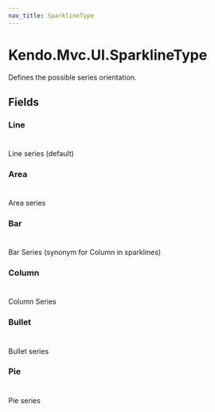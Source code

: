 ```yaml
---
nav_title: SparklineType
---
```


# Kendo.Mvc.UI.SparklineType
Defines the possible series orientation.


## Fields


### Line
#
Line series (default)

### Area
#
Area series

### Bar
#
Bar Series (synonym for Column in sparklines)

### Column
#
Column Series

### Bullet
#
Bullet series

### Pie
#
Pie series





